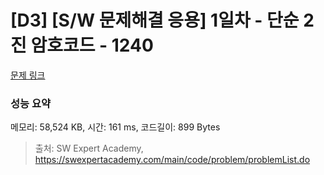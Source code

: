 # [D3] [S/W 문제해결 응용] 1일차 - 단순 2진 암호코드 - 1240 

[문제 링크](https://swexpertacademy.com/main/code/problem/problemDetail.do?contestProbId=AV15FZuqAL4CFAYD) 

### 성능 요약

메모리: 58,524 KB, 시간: 161 ms, 코드길이: 899 Bytes



> 출처: SW Expert Academy, https://swexpertacademy.com/main/code/problem/problemList.do